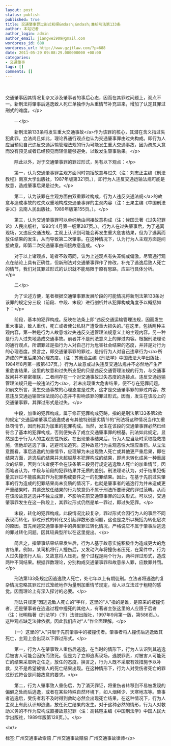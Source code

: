 ```yaml
---
layout: post
status: publish
published: true
title: 交通肇事罪过形式初探&mdash;&mdash;兼析刑法第133条
author: 本站记者
author_login: admin
author_email: jiangwei909@gmail.com
wordpress_id: 688
wordpress_url: http://www.gzjtlaw.com/?p=688
date: 2011-05-29 09:08:29.000000000 +08:00
categories:
- 交通肇事
tags: []
comments: []
---
```

<p><p>　　<p>交通肇事因其情况复杂又涉及肇事者的事后心态，因而在其罪过问题上，观点不一。新刑法将肇事后逃逸致人死亡单独作为从重情节补充进来，增加了认定其罪过刑式的难度。<&#47;p><p>　　一<&#47;p><p>　　新刑法第133条将发生重大<a>交通事故<&#47;a>作为该罪的核心，其潜在含义指过失犯此罪。立法尚且如此，理论界通行观点也认为交通肇事罪由过失构成。即行为人应当预见自己违反交通运输管理法规的行为可能发生重大交通事故，因为疏忽大意而没有预见或者已经预见而轻信能够避免，以致发生肇事后果。<&#47;p><p>　　除此以外，对于交通肇事罪的罪过形式，另有以下观点：<&#47;p><p>　　第一，认为交通肇事罪主观方面同时包括故意与过失（注：刘志正主编《刑法教程》南京大学出版社，1987年版第321页。），即行为人违反交通运输法规可能是故意，造成肇事后果是过失。<&#47;p><p>　　第二，认为该罪在主观方面由双重罪过构成，行为人违反<a>交通法规<&#47;a>的故意与造成事故的过失双重地构成交通肇事罪的主观内容（注：王果主编《中国刑法讲义》云南人民出版社，1989年版第155页。）。<&#47;p><p>　　第三，认为交通肇事罪可以单纯地由间接故意构成（注：候国云著《过失犯罪论》人民出版社，1993年4月第一版第287页。）。行为人在过失肇事后，为了逃离现场，又违反交通法规，主观上认识到可能会再发生重大危害结果，但为了逃离而放任结果的发生，从而导致第二次肇事。在这种情况下，认为行为人主观方面是间接故意，即第二次交通肇事由间接故意造成。<&#47;p><p>　　对于以上诸观点，笔者不敢苟同，认为上述观点有失笼统或偏激。尽管通行观点在结论上具有正确性，但新刑法对交通肇事罪作了修改，补充了逃逸后致人死亡的情节，我们对其罪过形式的认识就不能局限于原有思路，应进行具体分析。<&#47;p><p>　　二<&#47;p><p>　　为了论述方便，笔者根据交通肇事罪发展阶段的可能情况将新刑法第133条对该罪的规定分三段（前段、中段、末段）进行剖析并从犯罪构成角度予以概括如下：<&#47;p><p>　　前段，基本的犯罪构成。反映在法条上即&ldquo;违反交通运输管理法规，因而发生重大事故，致人重伤，死亡或者使公私财产遭受重大损失的。&rdquo;在这里，包括两种主观内容，第一种是行为人故意或过失违反交通管理法规意义上的主观内容。另一种是行为人过失地造成交通事故。前者并不是刑法意义上的罪过内容。根据刑法理论的通行观点，所谓罪过是指行为人对自己行为危害社会结果的态度，并非是对行为的心理态度。换言之，即交通肇事罪的罪过，是指行为人对自己<a>违章行为<&#47;a>所造成的严重后果的心理态度。（注：苏惠渔主编《刑法学》中国政法大学出版社，1984年8月第一版第437页。）行为人故意或过失违反交通法规并不必然地产生严重危害结果，这里的故意和过失所支配的只是违反交通管理法规的行为，与交通事故间并不紧密相联，二者间存在一个对交通事故过失态度的连接点。违反交通运输管理法规只是一般<a>违法行为<&#47;a>，若未出现重大危害结果，便不存在犯罪问题。如前文所言，发生交通事故的心理态度是过失，这才是交通肇事罪的罪过内容，故意违反交通运输管理法规的心态并不影响该罪的罪过形式。因而，发生在该段上的交通肇事罪，其罪过形式是过失。<&#47;p><p>　　中段，加重的犯罪构成。属于修正犯罪构成范畴，指的是刑法第133条第2款的规定&ldquo;交通运输肇事后逃逸或者有其他特别恶劣情节的&rdquo;刑法将这种情况当作加重处罚情节，因而称其为加重的犯罪构成。当然，发生在该段的交通肇事罪必然已经符合了基本的犯罪构成，否则便失去了成立交通肇事罪的根基。刑法如此规定，显然是由于行为人的主观恶性所致。在出现肇事结果后，行为人应当及时采取挽救措施，但他却逃逸了事，逃避司法追究。这种故意行为主观恶性大理应重罚。从立法意图看，事后逃逸的加重情节，应理解为未出现致人死亡或其他更严重后果，即在结果方面，逃逸后的结果并未超越基本犯罪构成的结果，即尚未转化成另一种重层次的结果，否则立法者便不会在该条第三段另行规定逃逸致人死亡的加重情节。因而笔者认为，中段与前段的犯罪结果并无质的差别。刑法理论认为，对于结果犯衡量其罪过不能脱离其作为犯罪构成要件之一的犯罪结果。因此，在基于先前过失肇事的行为造成的犯罪结果尚未变质的情况下，也就是肇事者的逃逸行为并未造成更严重结果时，其逃逸放任结果的行为故意仍不属于刑法所要研究的罪过范畴。从而在该段故意逃逸并不独立成罪，不影响先前交通肇事罪的过失形式。可以说，交通肇事罪发生在这一阶段上，其罪过形式仍然是单一罪过，即过失犯罪。<&#47;p><p>　　末段，转化的犯罪构成。此段情况比较复杂，罪过形式会因行为人的事后不同表现而转化，罪过形式的转化又引起罪数形态问题，这也是之所以概括为转化层次的原因。首先阐述交通肇事罪中的典型罪过转化情况，严格说它不属于肇事后逃逸的罪过转化问题。因其较典型所以在这里提出。<&#47;p><p>　　简言之，指肇事结果结果发生后，行为人基于故意实施积极作为造成更大的危害结果。例如，某司机将行人撞伤后，又发动汽车将撞伤者压死，在案件中，行为人过失撞伤行人后，又故意将人压死，整个过程是两个行为，两种罪过形式，造成两种不同结果。根据罪数理论，分别构成交通肇事罪和故意杀人罪，应数罪并罚。<&#47;p><p>　　刑法第133条规定因逃逸致人死亡，处七年以上有期徒刑。立法者将逃逸的复杂情况忽略其罪过形式笼统地作为量刑加重情节规定，给人以立法过于粗糙的感觉。因而理论上有深入探讨的必要。<&#47;p><p>　　刑法只规定&ldquo;因逃逸致人死亡的&rdquo;字样，这里的&ldquo;人&rdquo;指的是谁，是原来的被撞伤者，还是肇事者在逃逸过程中撞死的其他人，有著者主张这里的人应限于后者（注：张明楷著《刑法学》（下）法律出版社，1997年9月第一版，第586页。）。这种观点缺乏法律依据，因此我们应对&ldquo;人&rdquo;作全面理解。<&#47;p><p>　　（一）这里的&ldquo;人&rdquo;只限于先前肇事中的被撞伤者。肇事者将人撞伤后逃逸致其死亡，主观上会出现以下罪过形式。<&#47;p><p>　　第一，行为人在肇事致人重伤后逃逸，在当时的情形下，行为人认识到其逃逸后被害人可能会因伤而致死。但是为了立即逃离现场，逃脱罪责，对被害人可能死亡的结果采取听之任之，放任的态度。换言之，行为人既不采取有效措施予以补救，又不是希望被害人的死亡结果出现。在这种情形下，行为人对受伤者死亡的罪过形式符合是间接故意的要求。<&#47;p><p>　　第二，行为人肇事致人重伤后，为了消灭罪证，将重伤者转移到不易被发现的偏僻之处而后逃逸，或者在某些特殊自然环境下，如人烟稀少、天寒地冻等。肇事者逃逸后，受伤者若不及时得到救助必然会出现死亡结果，在这种情况下，行为人主观上有此认识却逃逸，放任死亡结果的发生。对于这种必然的情形，行为人对救助义务的不作为应构成直接故意犯罪（注：高铭暄主编《中国刑法学》中国人民大学出版社，1989年版第128页。）。<&#47;p><br&#47;><p>标签:广州交通事故索赔 广州交通事故赔偿 广州交通事故律师<&#47;p>
